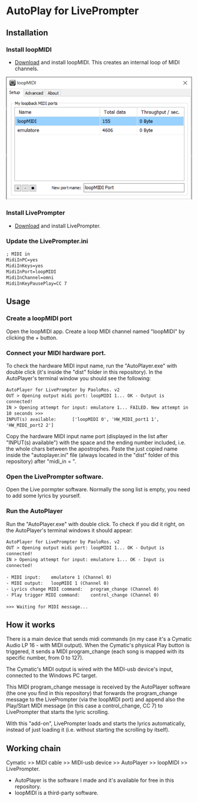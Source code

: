 # AutoPlay for LivePrompter


## Installation

### Install loopMIDI

* <a href="https://www.tobias-erichsen.de/software/loopmidi.html">Download</a> and install loopMIDI.
This creates an internal loop of MIDI channels.

<p align="center"><img src="images/LoopMIDI.PNG" alt="avvia" width="550"></p>

### Install LivePrompter

* <a href="https://www.liveprompter.com/download/">Download</a> and install LivePrompter.

### Update the LivePrompter.ini

```
; MIDI in
MidiInPC=yes
MidiInKeys=yes
MidiInPort=loopMIDI
MidiInChannel=omni
MidiInKeyPausePlay=CC 7
```

## Usage
### Create a loopMIDI port
Open the loopMIDI app. Create a loop MIDI channel named "loopMIDI" by clicking the + button.

### Connect your MIDI hardware port.
To check the hardware MIDI input name, run the "AutoPlayer.exe" with double click (it's inside the "dist" folder in this repository).
In the AutoPlayer's terminal window you should see the following:
```
AutoPlayer for LivePrompter by PaoloRos. v2
OUT > Opening output midi port: loopMIDI 1... OK - Output is connected!
IN > Opening attempt for input: emulatore 1... FAILED. New attempt in 10 seconds >>>
INPUT(s) available:      ['loopMIDI 0', 'HW_MIDI_port1 1', 'HW_MIDI_port2 2']
```
Copy the hardware MIDI input name port (displayed in the list after "INPUT(s) available") with the space and the ending number included, i.e. the whole chars between the apostrophes.
Paste the just copied name inside the "autoplayer.ini" file (always located in the "dist" folder of this repository) after "midi_in = ".

### Open the LivePrompter software.
Open the Live pormpter software. Normally the song list is empty, you need to add some lyrics by yourself.

### Run the AutoPlayer
Run the "AutoPlayer.exe" with double click.
To check if you did it right, on the AutoPlayer's terminal windows it should appear:

```
AutoPlayer for LivePrompter by PaoloRos. v2
OUT > Opening output midi port: loopMIDI 1... OK - Output is connected!
IN > Opening attempt for input: emulatore 1... OK - Input is connected!

- MIDI input:    emulatore 1 (Channel 0)
- MIDI output:   loopMIDI 1 (Channel 0)
- Lyrics change MIDI command:   program_change (Channel 0)
- Play trigger MIDI command:    control_change (Channel 0)

>>> Waiting for MIDI message...
```

## How it works

There is a main device that sends midi commands (in my case it's a Cymatic Audio LP 16 - with MIDI output).
When the Cymatic's physical Play button is triggered, it sends a MIDI program_change (each song is mapped with its specific number, from 0 to 127).

The Cymatic's MIDI output is wired with the MIDI-usb device's input, connected to the Windows PC target.

This MIDI program_change message is received by the AutoPlayer software (the one you find in this repository) that forwards the program_change message to the LivePrompter (via the loopMIDI port) and append also the Play/Start MIDI message (in this case a control_change, CC 7) to LivePrompter that starts the lyric scrolling.

With this "add-on", LivePrompter loads and starts the lyrics automatically, instead of just loading it (i.e. without starting the scrolling by itself).

## Working chain
Cymatic >> MIDI cable >> MIDI-usb device >> AutoPlayer >> loopMIDI >> LivePrompter.

- AutoPlayer is the software I made and it's available for free in this repository.
- loopMIDI is a third-party software.

